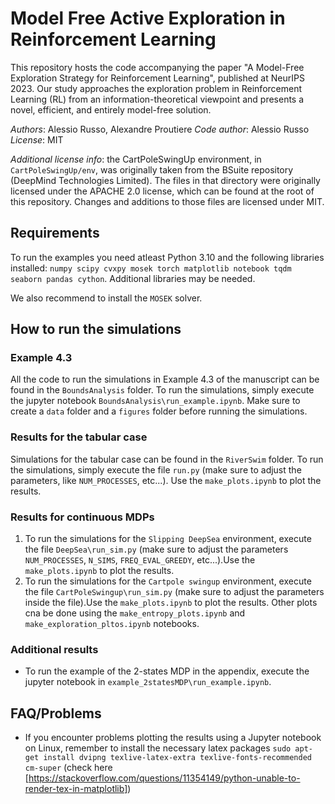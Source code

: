 # Model Free Active Exploration in Reinforcement Learning

This repository hosts the code accompanying the paper "A Model-Free Exploration Strategy for Reinforcement Learning", published at NeurIPS 2023. Our study approaches the exploration problem in Reinforcement Learning (RL) from an information-theoretical viewpoint and presents a novel, efficient, and entirely model-free solution.

*Authors*: Alessio Russo, Alexandre Proutiere
*Code author*: Alessio Russo
*License*: MIT

*Additional license info*: the CartPoleSwingUp environment, in `CartPoleSwingUp/env`, was originally taken from  the BSuite repository (DeepMind Technologies Limited). The files in that directory were originally licensed under the APACHE 2.0 license, which can be found at the root of this repository. Changes and additions to those files are licensed under MIT.

## Requirements

To run the examples you need atleast Python 3.10 and  the following libraries installed: `numpy scipy cvxpy mosek torch matplotlib notebook tqdm seaborn pandas cython`. Additional libraries may be needed.

We also recommend to install the `MOSEK` solver.

## How to run the simulations

### Example 4.3

All the code to run the simulations in Example 4.3 of the manuscript can be found in the `BoundsAnalysis` folder. To run the simulations, simply execute the jupyter notebook `BoundsAnalysis\run_example.ipynb`.  Make sure to create a `data` folder and a `figures` folder before running the simulations.

### Results for the tabular case

Simulations for the tabular case can be found in the `RiverSwim` folder. To run the simulations, simply execute the file `run.py` (make sure to adjust the parameters, like `NUM_PROCESSES`, etc...). Use the `make_plots.ipynb` to plot the results.

### Results for continuous MDPs

1. To run the simulations for the `Slipping DeepSea` environment, execute the file `DeepSea\run_sim.py` (make sure to adjust the parameters `NUM_PROCESSES`, `N_SIMS`, `FREQ_EVAL_GREEDY`, etc...).Use the `make_plots.ipynb` to plot the results.
2. To run the simulations for the `Cartpole swingup` environment, execute the file `CartPoleSwingup\run_sim.py` (make sure to adjust the parameters inside the file).Use the `make_plots.ipynb` to plot the results. Other plots cna be done using the `make_entropy_plots.ipynb` and `make_exploration_pltos.ipynb` notebooks.

### Additional results

- To run the example of the 2-states MDP in the appendix, execute the jupyter notebook in `example_2statesMDP\run_example.ipynb`.

## FAQ/Problems

- If you encounter problems plotting the results using a Jupyter notebook on Linux, remember to install the necessary latex packages `sudo apt-get install dvipng texlive-latex-extra texlive-fonts-recommended cm-super` (check here [https://stackoverflow.com/questions/11354149/python-unable-to-render-tex-in-matplotlib])
